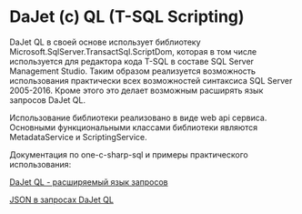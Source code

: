 # DaJet (c) QL (T-SQL Scripting)

DaJet QL в своей основе использует библиотеку Microsoft.SqlServer.TransactSql.ScriptDom, которая в том числе используется для редактора кода T-SQL в составе SQL Server Management Studio. Таким образом реализуется возможность использования практически всех возможностей синтаксиса SQL Server 2005-2016. Кроме этого это делает возможным расширять язык запросов DaJet QL.

Использование библиотеки реализовано в виде web api сервиса.
Основными функциональными классами библиотеки являются MetadataService и ScriptingService.

Документация по one-c-sharp-sql и примеры практического использования:

[DaJet QL - расширяемый язык запросов](https://infostart.ru/public/1226230/)

[JSON в запросах DaJet QL](https://infostart.ru/public/1228025/)
